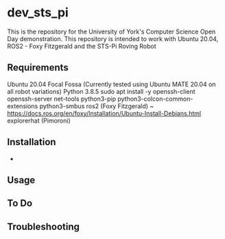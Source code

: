 # dev_sts_pi
This is the repository for the University of York's Computer Science Open Day demonstration. This repository is intended to work with Ubuntu 20.04, ROS2 - Foxy Fitzgerald and the STS-Pi Roving Robot


## Requirements
  Ubuntu 20.04 Focal Fossa (Currently tested using Ubuntu MATE 20.04 on all robot variations)
  Python 3.8.5
  sudo apt install -y openssh-client openssh-server net-tools python3-pip python3-colcon-common-extensions python3-smbus
  ros2 (Foxy Fitzgerald) ~ https://docs.ros.org/en/foxy/Installation/Ubuntu-Install-Debians.html
  explorerhat (Pimoroni)


## Installation
  * 

## Usage


## To Do


## Troubleshooting

